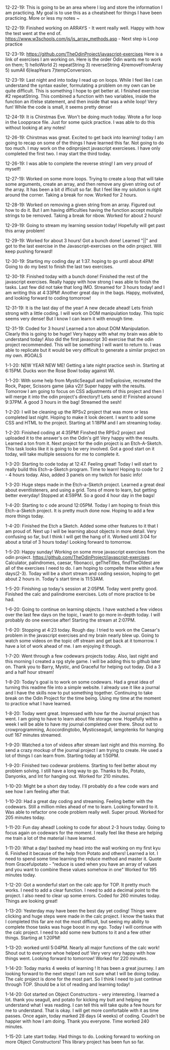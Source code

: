 12-22-19: This is going to be an area where I log and store the information I am practicing. My goal is to use this as a cheatsheet for things I have been practicing. More or less my notes ~

12-22-19: Finished working on ARRAYS - It went really well. Happy with how the test went at the end of. https://www.w3schools.com/js/js_array_methods.asp - Next step is Loop practice

12-23-19: https://github.com/TheOdinProject/javascript-exercises Here is a link of exercises I am working on. Here is the order Odin wants me to work on them; 1) helloWorld 2) repeatString 3) reverseString 4)removeFromArray 5) sumAll 6)leapYears 7)tempConversion. 

12-23-19: Last night and into today I read up on loops. While I feel like I can understand the syntax easiler, formulating a problem on my own can be quite difficult. This is something I hope to get better at. I finished exercise #2 repeatString. This combined a function with two variables, inside the function an if/else statement, and then inside that was a while loop! Very fun! While the code is small, it seems pretty dense!  

12-24-19: It is Chirstmas Eve. Won't be doing much today. Wrote a for loop in the Loopprace file. Just for some quick practice. I was able to do this without looking at any notes!

12-26-19: Chirstmas was great. Excited to get back into learning! today I am going to recap on some of the things I have learned this far. Not going to do too much. I may work on the odinproject javascript exercieses. I have only completed the first two. I may start the third today.

12-26-19: I was able to complete the reverse string! I am very proud of myself! 

12-27-19: Worked on some more loops. Trying to create a loop that will take some arguments, create an array, and then remove any given string out of the array. It has been a bit d ifficult so far. But I feel like my solution is right around the corner. Taking a break for now. Worked for 2 hours.

12-28-19: Worked on removing a given string from an array. Figured out how to do it. But I am having difficulties having the function accept multiple strings to be removed. Taking a break for nbow. Worked for about 2 hours!

12-29-19: Going to stream my learning session today! Hopefully will get past this array problem!

12-29-19: Worked for about 3 hours! Got a bunch done! Learned "||" and got to the last exercise in the Javascript-exercises on the odin project. Will keep pushing forward!

12-30-19: Starting my coding day at 1:37. hoping to go until about 4PM! Going to do my best to finish the last two exercises.

12-30-19: Finished today with a bunch done! Finished the rest of the javascript exercises. Really happy with how strong I was able to finish the tasks. Last few did not take that long IMO. Streamed for 3 hours today! and I am writing this at 4:33PM! Another great day in the bags. Happy, motivated, and looking forward to coding tomorrow! 

12-31-19: It is the last day of the year! A new decade ahead! Lets finish strong with a little coding. I will work on DOM manipulation today. This topic seems very dense! But I know I can learn it with enough time.

12-31-19: Coded for 3 hours! Learned a ton about DOM Manipulation. Clearly this is going to be huge! Very happy with what my brain was able to understand today! Also did the first javascript 30 exercise that the odin project recommended. This will be something I will want to return to. I was able to replicate but it would be very difficult to generate a similar project on my own. #GOALS

1-1-20: NEW YEAR NEW ME! Getting a late night practice sesh in. Starting at 6:15PM. Ducks won the Rose Bowl today against WI.

1-1-20: With some help from MysticSeagull and ImExplosive, recreated the Rock, Paper, Scissors game (aka v2)! Super happy with the results. Tomorrow I am going to focus on CSS adjustments of this project and  then I will merge it into the odin project's directory!! Lets send it! Finished around 9:37PM. A good 3 hours in the bag! Streamed the sesh!

1-2-20: I will be cleaning up the RPSv2 project that was more or less completed last night. Hoping to make it look decent. I want to add some CSS and HTML to the project. Starting at 1:18PM and I am streaming today.

1-2-20: Finished coding at 4:35PM! Finshed the RPSv2 project and uploaded it to the answer's on the Odin's git! Very happy with the results. Learned a ton from it. Next project for the odin project is an Etch-A-Sketch. This task looks like it is going to be very involved. Got a good start on it today, will take multiple sessions for me to complete it. 

1-3-20: Starting to code today at 12:47. Feeling great! Today I will start to really build this Etch-a-Sketch program. Time to learn! Hoping to code for 2 - 4 hours today. Also, added 3 panels on my twitch for basic info!

1-3-20: Huge steps made in the Etch-a-Sketch project. Learned a great deal about eventlisteners, and using a grid. Tons of more to learn, but getting better everyday! Stopped at 4:59PM. So a good 4 hour day in the bags! 

1-4-20: Starting to c ode around 12:05PM. Today I am hoping to finish this Etch-a-Sketch project. It is pretty much done now. Hoping to add a few more things today.

1-4-20: Finished the Etch a Sketch. Added some other features to it that I am proud of. Next up I will be learning about objects in more detail. Very confusing so far, but I think I will get the hang of it. Worked until 3:04 for about a total of 3 hours today! Looking forward to tomorrow.

1-5-20: Happy sunday! Working on some mroe javascript exercises from the odin project. https://github.com/TheOdinProject/javascript-exercises . Calculator, palindromes, caesar, fibonacci, geTheTitles, findTheOldest are all of the exercises I need to do. I am hoping to compelte these within a few days(2-3). Today will be a short stream and coding session, hoping to get about 2 hours in. Today's start time is 11:53AM.

1-5-20: Finishing up today's session at 2:05PM. Today went pretty good. Finished the calc and palindrome exercises. Lots of more practice to be had. 

1-6-20: Going to continue on learning objects. I have watched a few videos over the last few days on the topic, I want to go more in-depth today. I will probably do one exercise after! Starting the stream at 2:07PM.

1-6-20: Stopping at 4:23 today. Rough day. I tried to work on the Caesar's problem in the javascript exercises and my brain nearly blew up. Going to watch some videos on the topic off stream and get back at it tomorrow. I have a lot of work ahead of me. I am enjoying it though. 

1-7-20: Went through a few codewars projects today. Also, last night and this morning I created a rpg style game. I will be adding this to github later on. Thank you to Barry, Mystic, and Graceful for helping out today. Did a 3 and a half hour stream!  

1-8-20: Today's goal is to work on some codewars. Had a great idea of turning this readme file into a simple website. I already use it like a journal and I have the skills now to put something together. Continuing to take break on the Odin Project for the time being. Using my time at the moment to practice what I have learned.

1-8-20: Today went great. Impressed with how far the Journal project has went. I am going to have to learn about file storage now. Hopefully within a week I will be able to have my journal completed over there. Shout out to crowprogramming, Acocordingtobo, Mysticseagull, iamgotenks for hanging out! 167 minutes streamed.

1-9-20: Watched a ton of videos after stream last night and this morning. Bo send a crazy mockup of the journal project I am trying to create. He used a lot of things I can learn from. Starting today at 1:50PM.

1-9-20: Finished two codewar problems. Starting to feel better about my problem solving. I still have a long way to go. Thanks to Bo, Potato, Danyonks, and Int for hanging out.  Worked for 210 minutes. 

1-10-20: Might be a short day today. I'll probably do a few code wars and see how I am feeling after that.

1-10-20: Had a great day coding and streaming. Feeling better with the codewars. Still a million miles ahead of me to learn. Looking forward to it. Was able to refactor one code problem really well. Super proud. Worked for 205 minutes today.

1-11-20: Fun day ahead! Looking to code for about 2-3 hours today. Going to focus again on codewars for the moment. I really feel like these are helping me train a lot of the material i have learned.

1-11-20: What a day! bashed my head into the wall working on my first kyu 6. Finished it because of the help from Potato and others! Learned a lot. I need to spend some time learning the reduce method and master it. Quote from Gracefulpotato - "reduce is used when you have an array of values and you want to combine these values somehow in one" Worked for 195 minutes today.

1-12-20: Got a wonderful start on the calc app for TOP. It pretty much works. I need to add a clear function. I need to add a decimal point to the project. I also need to clear up some errors. Coded for 260 minutes today. Things are looking great!

1-13-20: Yesterday may have been the best day yet coding! Things were clicking and huge steps were made in the calc project. I know the tasks that I completed this far are not the most difficult, but seeing my ability to complete those tasks was huge boost in my ego. Today I will continue with the calc project. I need to add some new buttons to it and a few other things. Starting at 1:20PM!

1-13-20: worked until 5:04PM. Nearly all major functions of the calc work! Shout out to everyone whoe helped out! Very very very happy with how things went. Looking forward to tomorrow! Worked for 220 minutes.

1-14-20: Today marks 4 weeks of learning ! It has been a great journey. I am looking forward to the next steps! I am not sure what I will be doing today. The calc project is done for the most part. So I think I need to just continue through TOP. Should be a lot of reading and learning today!

1-14-20: Got started on Object Constructors - very interesting. I learned a lot. thank you seagull, and potato for kicking my butt and helping me understand what I was reading. I can tell this will take quite a few hours for me to understand. That is okay. I will get more comfortable with it as time passes. Once again, today marked 28 days (4 weeks) of coding. Coudn't be happier with how I am doing. Thank you everyone. Time worked 240 minutes.

1-15-20: Late start today. Had things to do. Looking forward to working on more Object Constructors! This library project has been fun so far. 

